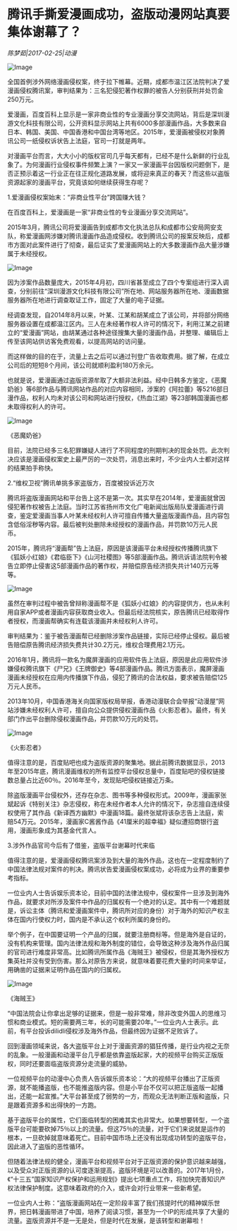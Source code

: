 # 腾讯手撕爱漫画成功，盗版动漫网站真要集体谢幕了？

*陈梦茹|2017-02-25|动漫*

![Image](http://static.ylzbl.com/201704281806289438)

全国首例涉外网络漫画侵权案，终于拉下帷幕。近期，成都市温江区法院判决了爱漫画侵权腾讯案，审判结果为：三名犯侵犯著作权罪的被告人分别获刑并处罚金250万元。

爱漫画，百度百科上显示是一家非商业性的专业漫画分享交流网站，背后是深圳漫游文化科技有限公司，公开资料显示网站上共有6000多部漫画作品，大多数来自日本、韩国、美国、中国香港和中国台湾等地区。2015年，爱漫画被侵权对象腾讯公司一纸侵权诉状告上法庭，官司一打就是两年。

对漫画平台而言，大大小小的版权官司几乎每天都有，已经不是什么新鲜的行业乱象了。为何漫画行业侵权事件频繁上演？一家又一家漫画平台因版权问题倒下，是否正预示着这一行业正在往正规化道路发展，或将迎来真正的春天？而这些以盗版资源起家的漫画平台，究竟该如何继续获得生存呢？

1.爱漫画侵权案始末：“非商业性平台”跨国赚大钱？

在百度百科上，爱漫画是一家“非商业性的专业漫画分享交流网站”。

2015年3月，腾讯公司将爱漫画告到成都市文化执法总队和成都市公安局网安支队，称爱漫画网涉嫌对腾讯漫画作品造成侵权。收到腾讯公司的报案反映后，成都市方面对此案件进行了彻查，最后证实了爱漫画网站上的大多数漫画作品大量涉嫌属于未经授权。

![Image](http://static.ylzbl.com/201704281806284446)

因为涉案作品数量庞大，2015年4月初，四川省甚至成立了四个专案组进行深入调查，分别前往“深圳漫游文化科技有限公司”所在地、网站服务器所在地、漫画数据服务器所在地进行调查取证工作，固定了大量的电子证据。

经调查发现，自2014年8月以来，叶某、江某和胡某成立了该公司，并将部分网络服务器设置在成都温江区内。三人在未经著作权人许可的情况下，利用江某之前建立的“爱漫画”网站，由胡某通过各种途径搜集大量的漫画作品，并整理、编辑后上传至该网站供访客免费观看，以提高网站的访问量。

而这样做的目的在于，流量上去之后可以通过刊登广告收取费用。据了解，在成立公司后的短短8个月间，该公司就顺利盈利180万余元。

也就是说，爱漫画通过盗版资源牟取了大额非法利益。经中日韩多方鉴定，《恶魔奶爸》等6部作品与腾讯网站作品的对应内容相同，涉案的《阿拉蕾》等5216部日漫作品，权利人均未对该公司和网站进行授权，《热血江湖》等23部韩国漫画也都未取得权利人的许可。

![Image](http://static.ylzbl.com/201704281806287953)

《恶魔奶爸》

目前，法院已经多三名犯罪嫌疑人进行了不同程度的刑期判决的现金处罚。此次判决应该是漫画侵权案史上最严厉的一次处罚，消息出来时，不少业内人士都对这样的结果拍手称快。

2.“维权卫视”腾讯单挑多家盗版方，百度被投诉近万次

腾讯将盗版漫画网站和平台告上这不是第一次。其实早在2014年，爱漫画就曾因侵犯著作权被告上法庭。当时江苏省扬州市文化广电新闻出版局队爱漫画进行调查，鉴定爱漫画当事人叶某未经权利人许可擅自传播大量盗版漫画作品，且内容包含低俗淫秽等内容。最后被判处删除未经授权的漫画作品，并罚款10万元人民币。

2015年，腾讯将“漫画帮”告上法庭，原因是该漫画平台未经授权传播腾讯旗下《狐妖小红娘》《君临臣下》《山河社稷图》等5部漫画作品。腾讯诉请法院判令被告立即停止侵害这5部漫画作品的著作权，并赔偿原告经济损失共计140万元等等。

![Image](http://static.ylzbl.com/201704281806297238)

虽然在审判过程中被告曾辩称漫画帮不是《狐妖小红娘》的内容提供方，也从未利用自家APP或者漫画内容获取商业收入。但最后经法院核实，原告腾讯已经取得作者授权，而漫画帮确实有连载该漫画并未经权利人许可。

审判结果为：鉴于被告漫画帮已经删除涉案作品链接，实际已经停止侵权。最后被告赔偿原告腾讯经济损失费共计30.2万元，维权合理费用2.1万元。

2016年1月，腾讯将一款名为魔屏漫画的应用软件告上法庭，原因是此应用软件涉嫌侵权腾讯旗下《尸兄》《王牌御史》等4部漫画作品。腾讯方面表示，魔屏漫画漫画未经授权在应用内传播旗下作品，侵犯了腾讯的合法权益，要求被告赔偿125万元人民币。

2013年10月，中国香港海关向国家版权局举报，香港动漫联合会举报“动漫屋”网站涉嫌未经权利人许可，擅自向公众提供侵权漫画作品《火影忍者》。最终，有关部门作出平台删除侵权漫画作品，并罚款10万元的处罚。

![Image](http://static.ylzbl.com/201704281806292244)

《火影忍者》

值得注意的是，百度贴吧也成为盗版资源的聚集地。据此前腾讯数据显示，2013年至2015年底，腾讯漫画维权的所有监控平台侵权总量中，百度贴吧的侵权链接数总量占比近60％。2016年至今，发现贴吧侵权链接近万条。

除盗版漫画平台侵权外，还存在杂志、图书等多种侵权形式。2009年，漫画家张斌起诉《特别关注》杂志侵权，称在未经作者本人允许的情况下，杂志擅自连续侵权使用了其作品《新译西方幽默》中漫画18篇。最终张斌将该杂志告上法庭，索赔54万元。2015年，漫画家C酱酱作品《41厘米的超幸福》疑似遭招商银行盗用，漫画形象成为其基金代言人。

3.涉外作品官司今后有了借鉴，盗版平台谢幕时代来临

值得注意的是，爱漫画侵权腾讯案涉及到大量的海外作品，这也在一定程度制约了中国法律法规对案件的判决。腾讯状告爱漫画侵权案成功，必将成为业界的重要参考指标。

一位业内人士告诉娱乐资本论，目前中国的法律法规中，侵权案件一旦涉及到海外作品，就要求对所涉及案件中作品的归属权有一个绝对的认定。其中有一个难题就是，诉讼主体（腾讯和爱漫画案件中，腾讯所对应的身份）对于海外的知识产权主体在国内行使权力时，国内是不承认这个权利所属的身份的。

举个例子，在中国要证明一个产品的归属，就要注册商标等。但是海外是自证的，没有机构来管理。国内法律法规和海外制度的错位，会导致这种涉及海外作品归属的官司进行难度非常高。比如腾讯所属作品《海贼王》被侵权，但是其海外授权方集英社并没有受到伤害。那么对原告方来说，就意味着要花费大量的时间来举证，用确凿的证据来证明作品在国内的归属权。

![Image](http://static.ylzbl.com/201704281806298843)

《海贼王》

“中国法院会让你拿出足够的证据来，但是一般非常难，除非改变外国人的思维习惯和商业模式。短的需要两三年，长的可能需要20年。”一位业内人士表示。此前，有平台投诉dilidli侵权涉及海外作品，但最终因为证据不足败诉了。

回到漫画领域来说，各大盗版平台上对于漫画资源的猖狂传播，是行业内视之无奈的乱象。一般漫画和动漫平台几乎都是依靠盗版起家，大的视频平台购买正版版权，同时还要面临盗版资源分走流量的威胁。

一位视频平台的动漫中心负责人告诉娱乐资本论：“大的视频平台播出了正版资源，就不能播盗版，也不能推盗版内容。但是小平台不仅可以把正版盗版一起播出，还能一起宣推。”大平台甚至成了弱势的一方，而观众无法判断正版和盗版，只是跟着资源多和出得快的一方跑。

基于盗版平台的属性，它们面临转型的困难其实也非常大。如果想要转型，一个盗版平台可能要砍掉75％以上的流量。但这75％的流量，对于它们来说就是运作的根本，一旦砍掉就意味着死亡。目前中国市场上还没有出现成功转型的盗版平台，因此进入了盗版的恶性循环。

但随着法律法规的健全，漫画平台和视频平台对于正版资源的保护意识越来越强，以及受众对正版资源的认可度逐渐提高，盗版环境是可以改善的。2017年1月份，《“十三五”国家知识产权保护和运用规划》提出七项重点工作，将加快完善知识产权法律保护制度。这意味着政府的介入，或许会对行业带来一些新希望。

一位业内人士称：“盗版漫画网站在一定阶段丰富了我们孩提时代的精神娱乐世界，把日韩漫画带进了中国，培养了阅读习惯，甚至为一个IP的形成共享了大量的流量。盗版资源并不是一无是处，但是时代在发展，是该转型和谢幕啦！

